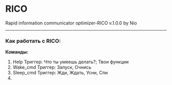 # RICO

Rapid information communicator optimizer-RICO v.1.0.0 by Nio

---

### Как работать с RICO:

**Команды:**

1.  Help
    Триггер: Что ты умеешь делать?; Твои функции
2.  Wake_cmd
    Триггер: Запуск, Очнись
3.  Sleep_cmd
    Триггер: Жди, Ждать, Усни, Спи
4.
